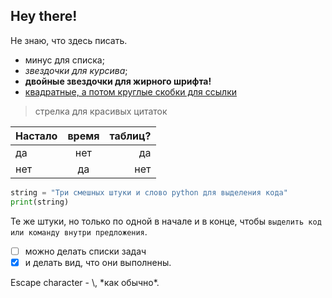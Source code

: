 ## Hey there!

Не знаю, что здесь писать. 
  
- минус для списка;
- *звездочки для курсива*;
- **двойные звездочки для жирного шрифта!**
- [квадратные, а потом круглые скобки для ссылки](google.com)
  
> стрелка для красивых цитаток

|Настало|время|таблиц?|
|-------|:---:|------:|
|да     |нет  |да     |
|нет    |да   |нет    |

```python
string = "Три смешных штуки и слово python для выделения кода"
print(string)
```

Те же штуки, но только по одной в начале и в конце, чтобы `выделить код или команду внутри предложения`.

- [ ] можно делать списки задач
- [x] и делать вид, что они выполнены.

Escape character - \\, \*как обычно\*.
